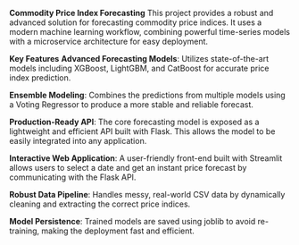 **Commodity Price Index Forecasting**
This project provides a robust and advanced solution for forecasting commodity price indices. It uses a modern machine learning workflow, combining powerful time-series models with a microservice architecture for easy deployment.

**Key Features**
**Advanced Forecasting Models**: Utilizes state-of-the-art models including XGBoost, LightGBM, and CatBoost for accurate price index prediction.

**Ensemble Modeling**: Combines the predictions from multiple models using a Voting Regressor to produce a more stable and reliable forecast.

**Production-Ready API**: The core forecasting model is exposed as a lightweight and efficient API built with Flask. This allows the model to be easily integrated into any application.

**Interactive Web Application**: A user-friendly front-end built with Streamlit allows users to select a date and get an instant price forecast by communicating with the Flask API.

**Robust Data Pipeline**: Handles messy, real-world CSV data by dynamically cleaning and extracting the correct price indices.

**Model Persistence**: Trained models are saved using joblib to avoid re-training, making the deployment fast and efficient.
